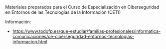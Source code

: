 Materiales preparados para el Curso de Especialización en Ciberseguridad en Entornos de las Tecnologías de la Información (CETI)

Información:
- https://www.todofp.es/que-estudiar/familias-profesionales/informatica-comunicaciones/ce-ciberseguridad-entornos-tecnologias-informacion.html